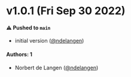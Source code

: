 # v1.0.1 (Fri Sep 30 2022)

#### ⚠️ Pushed to `main`

- initial version ([@ndelangen](https://github.com/ndelangen))

#### Authors: 1

- Norbert de Langen ([@ndelangen](https://github.com/ndelangen))
